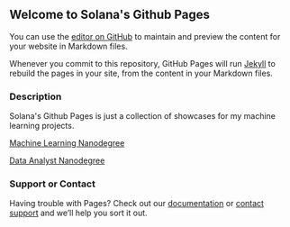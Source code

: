 ## Welcome to Solana's Github Pages

You can use the [editor on GitHub](https://github.com/SolanaO/solanao.github.io/edit/master/README.md) to maintain and preview the content for your website in Markdown files.

Whenever you commit to this repository, GitHub Pages will run [Jekyll](https://jekyllrb.com/) to rebuild the pages in your site, from the content in your Markdown files.

### Description

Solana's Github Pages is just a collection of showcases for my machine learning projects. 

[Machine Learning Nanodegree](https://solanao.github.io/mlen_udacity/) 

[Data Analyst Nanodegree](https://solanao.github.io/dand_udacity/)


### Support or Contact

Having trouble with Pages? Check out our [documentation](https://help.github.com/categories/github-pages-basics/) or [contact support](https://github.com/contact) and we’ll help you sort it out.
